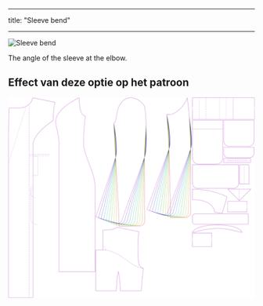 - - -
title: "Sleeve bend"
- - -

![Sleeve bend](./sleevebend.svg)

The angle of the sleeve at the elbow.

## Effect van deze optie op het patroon

![This image shows the effect of this option by superimposing several variants that have a different value for this option](carlita_sleevebend_sample.svg "Effect of this option on the pattern")
